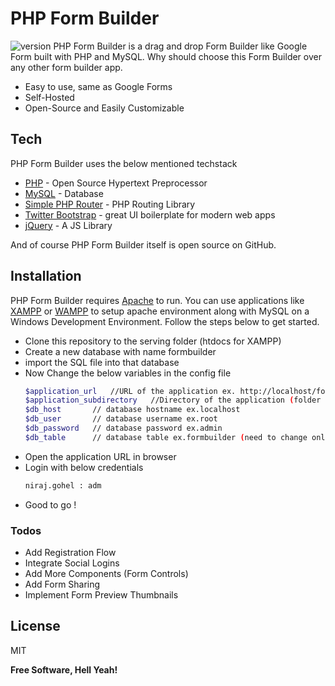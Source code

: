 # PHP Form Builder
![version](https://img.shields.io/badge/version-1.0.0-green.svg)
PHP Form Builder is a drag and drop Form Builder like Google Form built with PHP and MySQL. Why should choose this Form Builder over any other form builder app.
  - Easy to use, same as Google Forms
  - Self-Hosted
  - Open-Source and Easily Customizable


## Tech

PHP Form Builder uses the below mentioned techstack
* [PHP](https://www.php.net/) - Open Source Hypertext Preprocessor 
* [MySQL](https://www.mysql.com/) - Database
* [Simple PHP Router](https://github.com/steampixel/simplePHPRouter) - PHP Routing Library
* [Twitter Bootstrap](https://getbootstrap.com/) - great UI boilerplate for modern web apps
* [jQuery](https://jquery.com/) - A JS Library

And of course PHP Form Builder itself is open source on GitHub.

## Installation

PHP Form Builder requires [Apache](https://www.apache.org/g/) to run. You can use applications like [XAMPP](https://www.apachefriends.org/index.html) or [WAMPP](https://www.wampserver.com/en/) to setup apache environment along with MySQL on a Windows Development Environment. Follow the steps below to get started.

- Clone this repository to the serving folder (htdocs for XAMPP)
- Create a new database with name formbuilder
- import the SQL file into that database
- Now Change the below variables in the config file
    ```sh
    $application_url   //URL of the application ex. http://localhost/formBuilder
    $application_subdirectory   //Directory of the application (folder name) ex. /formBuilder. Use '/' for root
    $db_host       // database hostname ex.localhost
    $db_user       // database username ex.root
    $db_password   // database password ex.admin
    $db_table      // database table ex.formbuilder (need to change only if renamed)
    ```
- Open the application URL in browser
- Login with below credentials
  ```sh
  niraj.gohel : adm
  ```
- Good to go !

### Todos

- Add Registration Flow
- Integrate Social Logins
 - Add More Components (Form Controls)
 - Add Form Sharing 
 - Implement Form Preview Thumbnails 

License
----

MIT


**Free Software, Hell Yeah!**

